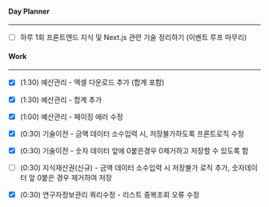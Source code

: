 
#### Day Planner
---
- [ ] 하루 1회 프론트엔드 지식 및 Next.js 관련 기술 정리하기 (이벤트 루프 마무리)


#### Work
---
- [x] (1:30) 예산관리 - 엑셀 다운로드 추가 (합계 포함)
- [x] (1:30) 예산관리 - 합계 추가
- [x] (1:00) 예산관리 - 페이징 에러 수정
- [x] (0:30) 기술이전 - 금액 데이터 소수입력 시, 저장불가하도록 프론트로직 수정
- [x] (0:30) 기술이전 - 숫자 데이터 앞에 0붙은경우 0제거하고 저장할 수 있도록 함
- [ ] (0:30) 지식재산권(신규) - 금액 데이터 소수입력 시 저장불가 로직 추가, 숫자데이터 앞 0붙은 경우 제거하여 저장
- [x] (0:30) 연구자정보관리 쿼리수정 - 리스트 중복조회 오류 수정 

